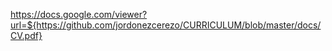 https://docs.google.com/viewer?url=${https://github.com/jordonezcerezo/CURRICULUM/blob/master/docs/CV.pdf}